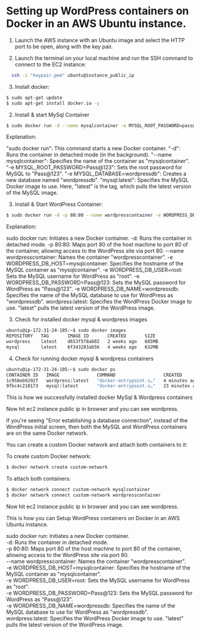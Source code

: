 # Setting up WordPress containers on Docker in an AWS Ubuntu instance.

1. Launch the AWS instance with an Ubuntu image and select the HTTP port to be open, along with the key pair.

2. Launch the terminal on your local machine and run the SSH command to connect to the EC2 instance:
```bash
  ssh -i "keypair.pem" ubuntu@instance_public_ip
```

3. Install docker: 
```bash
$ sudo apt-get update
$ sudo apt-get install docker.io -y
```
2. Install & start MySql Container
```bash
$ sudo docker run -d --name mysqlcontainer -e MYSQL_ROOT_PASSWORD=pass@123 -e MYSQL_DATABASE=wordpressdb mysql:latest
```
Explanation:

"sudo docker run": This command starts a new Docker container.
"-d": Runs the container in detached mode (in the background).
"--name mysqlcontainer": Specifies the name of the container as "mysqlcontainer".
"-e MYSQL_ROOT_PASSWORD=Pass@123": Sets the root password for MySQL to "Pass@123".
"-e MYSQL_DATABASE=wordpressdb": Creates a new database named "wordpressdb".
"mysql:latest": Specifies the MySQL Docker image to use. Here, "latest" is the tag, which pulls the latest version of the MySQL image.

3. Install & Start WordPress Container:
```bash
$ sudo docker run -d -p 80:80 --name wordpresscontainer -e WORDPRESS_DB_HOST=mysqlcontainer -e WORDPRESS_DB_USER=root -e WORDPRESS_DB_PASSWORD=pass@123 -e WORDPRESS_DB_NAME=wordpressdb wordpress:latest
```
Explanation:

sudo docker run: Initiates a new Docker container.
-d: Runs the container in detached mode.
-p 80:80: Maps port 80 of the host machine to port 80 of the container, allowing access to the WordPress site via port 80.
--name wordpresscontainer: Names the container "wordpresscontainer".
-e WORDPRESS_DB_HOST=mysqlcontainer: Specifies the hostname of the MySQL container as "mysqlcontainer".
-e WORDPRESS_DB_USER=root: Sets the MySQL username for WordPress as "root".
-e WORDPRESS_DB_PASSWORD=Pass@123: Sets the MySQL password for WordPress as "Pass@123".
-e WORDPRESS_DB_NAME=wordpressdb: Specifies the name of the MySQL database to use for WordPress as "wordpressdb".
wordpress:latest: Specifies the WordPress Docker image to use. "latest" pulls the latest version of the WordPress image.

3. Check for installed docker mysql & wordpress images
```bash
ubuntu@ip-172-31-24-105:~$ sudo docker images
REPOSITORY   TAG       IMAGE ID       CREATED       SIZE
wordpress    latest    d653f5f8a602   2 weeks ago   685MB
mysql        latest    6f343283ab56   4 weeks ago   632MB
```

4. Check for running docker mysql & wordpress containers
```bash
ubuntu@ip-172-31-24-105:~$ sudo docker ps
CONTAINER ID   IMAGE              COMMAND                  CREATED          STATUS          PORTS                               NAMES
1c958eb9292f   wordpress:latest   "docker-entrypoint.s…"   4 minutes ago    Up 4 minutes    0.0.0.0:80->80/tcp, :::80->80/tcp   wordpresscontainer
9fbc4c210173   mysql:latest       "docker-entrypoint.s…"   23 minutes ago   Up 23 minutes   3306/tcp, 33060/tcp                 mysqlcontainer
```

This is how we successfully installed docker MySql & Wordpress containers

Now hit ec2 instance public ip in browser and you can see wordpress.

If you're seeing "Error establishing a database connection", instead of the WordPress initial screen, then both the MySQL and WordPress containers are on the same Docker network. 

You can create a custom Docker network and attach both containers to it:

To create custom Docker network: 
```bash
$ docker network create custom-network
```

To attach both containers:
```bash
$ docker network connect custom-network mysqlcontainer
$ docker network connect custom-network wordpresscontainer
```

Now hit ec2 instance public ip in browser and you can see wordpress.

This is how you can Setup WordPress containers on Docker in an AWS Ubuntu instance.


sudo docker run: Initiates a new Docker container.  
-d: Runs the container in detached mode.  
-p 80:80: Maps port 80 of the host machine to port 80 of the container, allowing access to the WordPress site via port 80.  
--name wordpresscontainer: Names the container "wordpresscontainer".  
-e WORDPRESS_DB_HOST=mysqlcontainer: Specifies the hostname of the MySQL container as "mysqlcontainer".  
-e WORDPRESS_DB_USER=root: Sets the MySQL username for WordPress as "root".  
-e WORDPRESS_DB_PASSWORD=Pass@123: Sets the MySQL password for WordPress as "Pass@123".  
-e WORDPRESS_DB_NAME=wordpressdb: Specifies the name of the MySQL database to use for WordPress as "wordpressdb".  
wordpress:latest: Specifies the WordPress Docker image to use. "latest" pulls the latest version of the WordPress image.

